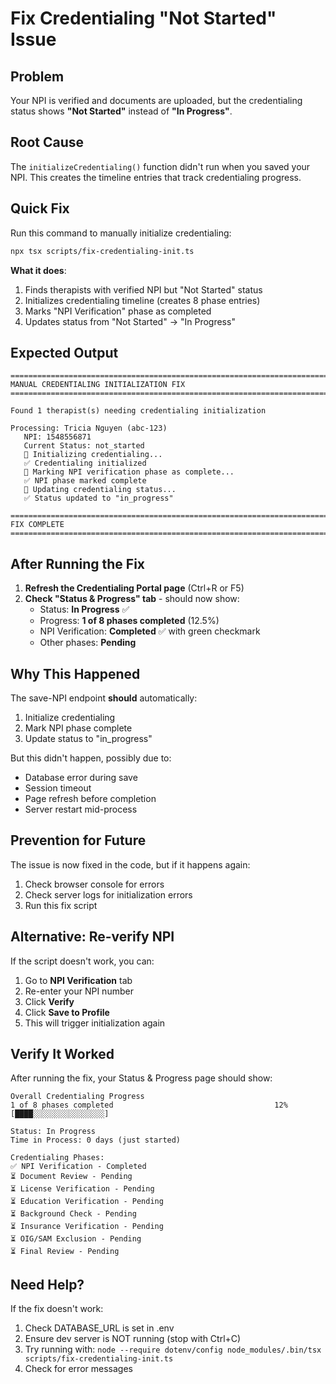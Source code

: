 # Fix Credentialing "Not Started" Issue

## Problem

Your NPI is verified and documents are uploaded, but the credentialing status shows **"Not Started"** instead of **"In Progress"**.

## Root Cause

The `initializeCredentialing()` function didn't run when you saved your NPI. This creates the timeline entries that track credentialing progress.

## Quick Fix

Run this command to manually initialize credentialing:

```bash
npx tsx scripts/fix-credentialing-init.ts
```

**What it does**:
1. Finds therapists with verified NPI but "Not Started" status
2. Initializes credentialing timeline (creates 8 phase entries)
3. Marks "NPI Verification" phase as completed
4. Updates status from "Not Started" → "In Progress"

## Expected Output

```
================================================================================
MANUAL CREDENTIALING INITIALIZATION FIX
================================================================================

Found 1 therapist(s) needing credentialing initialization

Processing: Tricia Nguyen (abc-123)
   NPI: 1548556871
   Current Status: not_started
   🔧 Initializing credentialing...
   ✅ Credentialing initialized
   🔧 Marking NPI verification phase as complete...
   ✅ NPI phase marked complete
   🔧 Updating credentialing status...
   ✅ Status updated to "in_progress"

================================================================================
FIX COMPLETE
================================================================================
```

## After Running the Fix

1. **Refresh the Credentialing Portal page** (Ctrl+R or F5)
2. **Check "Status & Progress" tab** - should now show:
   - Status: **In Progress** ✅
   - Progress: **1 of 8 phases completed** (12.5%)
   - NPI Verification: **Completed** ✅ with green checkmark
   - Other phases: **Pending**

## Why This Happened

The save-NPI endpoint **should** automatically:
1. Initialize credentialing
2. Mark NPI phase complete
3. Update status to "in_progress"

But this didn't happen, possibly due to:
- Database error during save
- Session timeout
- Page refresh before completion
- Server restart mid-process

## Prevention for Future

The issue is now fixed in the code, but if it happens again:
1. Check browser console for errors
2. Check server logs for initialization errors
3. Run this fix script

## Alternative: Re-verify NPI

If the script doesn't work, you can:
1. Go to **NPI Verification** tab
2. Re-enter your NPI number
3. Click **Verify**
4. Click **Save to Profile**
5. This will trigger initialization again

## Verify It Worked

After running the fix, your Status & Progress page should show:

```
Overall Credentialing Progress
1 of 8 phases completed                                    12%
[████░░░░░░░░░░░░░░░░]

Status: In Progress
Time in Process: 0 days (just started)

Credentialing Phases:
✅ NPI Verification - Completed
⏳ Document Review - Pending
⏳ License Verification - Pending
⏳ Education Verification - Pending
⏳ Background Check - Pending
⏳ Insurance Verification - Pending
⏳ OIG/SAM Exclusion - Pending
⏳ Final Review - Pending
```

## Need Help?

If the fix doesn't work:
1. Check DATABASE_URL is set in .env
2. Ensure dev server is NOT running (stop with Ctrl+C)
3. Try running with: `node --require dotenv/config node_modules/.bin/tsx scripts/fix-credentialing-init.ts`
4. Check for error messages
